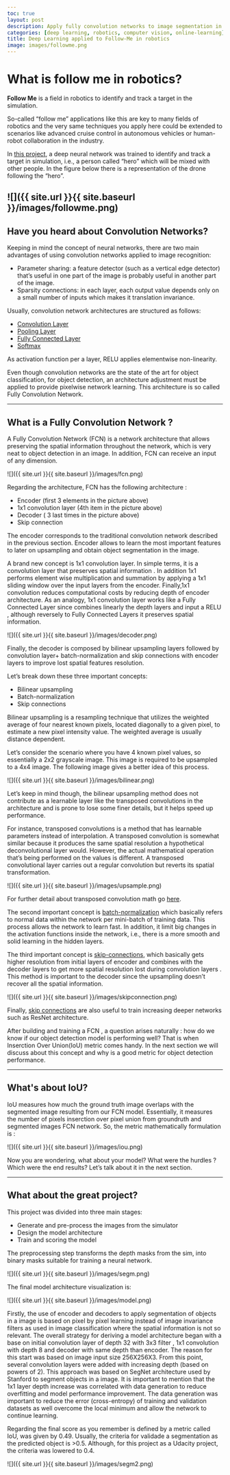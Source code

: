 ```yaml
---
toc: true
layout: post
description: Apply fully convolution networks to image segmentation in robotics follow me.
categories: [deep learning, robotics, computer vision, online-learning]
title: Deep Learning applied to Follow-Me in robotics
image: images/followme.png
---
```

# What is follow me in robotics?

**Follow Me** is a field in robotics to identify and track a target in the simulation.

So-called “follow me” applications like this are key to many fields of robotics and the very same techniques you apply here could be extended to scenarios like advanced cruise control in autonomous vehicles or human-robot collaboration in the industry.

In [this project](https://github.com/brunoeducsantos/Follow-Me), a deep neural network was trained to identify and track a target in simulation, i.e., a person called “hero” which will be mixed with other people. In the figure below there is a representation of the drone following the “hero”.

![]({{ site.url }}{{ site.baseurl }}/images/followme.png)
---

## Have you heard about Convolution Networks?


Keeping in mind the concept of neural networks, there are two main advantages of using convolution networks applied to image recognition:
- Parameter sharing: a feature detector (such as a vertical edge detector) that’s useful in one part of the image is probably useful in another part of the image.
- Sparsity connections: in each layer, each output value depends only on a small number of inputs which makes it translation invariance.

Usually, convolution network architectures are structured as follows:
- [Convolution Layer](https://cs231n.github.io/convolutional-networks/#architectures)
- [Pooling Layer](https://cs231n.github.io/convolutional-networks/#architectures)
- [Fully Connected Layer](https://cs231n.github.io/#architectures)
- [Softmax](https://www.coursera.org/lecture/deep-neural-network/softmax-regression-HRy7y)

As activation function per a layer, RELU applies elementwise non-linearity. 

Even though convolution networks are the state of the art for object classification, for object detection, an architecture adjustment must be applied to provide pixelwise network learning. This architecture is so called Fully Convolution Network.


---

## What is a Fully Convolution Network ?

A Fully Convolution Network (FCN) is a network architecture that allows preserving the spatial information throughout the network, which is very neat to object detection in an image. In addition, FCN can receive an input of any dimension.

![]({{ site.url }}{{ site.baseurl }}/images/fcn.png)

Regarding the architecture, FCN has the following architecture :
- Encoder (first 3 elements in the picture above)
- 1x1 convolution layer (4th item in the picture above)
- Decoder ( 3 last times in the picture above)
- Skip connection

The encoder corresponds to the traditional convolution network described in the previous section. Encoder allows to learn the most important features to later on upsampling and obtain object segmentation in the image.

A brand new concept is 1x1 convolution layer. In simple terms, it is a convolution layer that preserves spatial information . In addition 1x1 performs element wise multiplication and summation by applying a 1x1 sliding window over the input layers from the encoder. Finally,1x1 convolution reduces computational costs by reducing depth of encoder architecture. As an analogy, 1x1 convolution layer works like a Fully Connected Layer since combines linearly the depth layers and input a RELU , although reversely to Fully Connected Layers it preserves spatial information.

![]({{ site.url }}{{ site.baseurl }}/images/decoder.png)

Finally, the decoder is composed by bilinear upsampling layers followed by convolution layer+ batch-normalization and skip connections with encoder layers to improve lost spatial features resolution.


Let’s break down these three important concepts:
- Bilinear upsampling
- Batch-normalization
- Skip connections

Bilinear upsampling is a resampling technique that utilizes the weighted average of four nearest known pixels, located diagonally to a given pixel, to estimate a new pixel intensity value. The weighted average is usually distance dependent.

Let’s consider the scenario where you have 4 known pixel values, so essentially a 2x2 grayscale image. This image is required to be upsampled to a 4x4 image. The following image gives a better idea of this process.

![]({{ site.url }}{{ site.baseurl }}/images/bilinear.png)

Let’s keep in mind though, the bilinear upsampling method does not contribute as a learnable layer like the transposed convolutions in the architecture and is prone to lose some finer details, but it helps speed up performance.

For instance, transposed convolutions is a method that has learnable parameters instead of interpolation. A transposed convolution is somewhat similar because it produces the same spatial resolution a hypothetical deconvolutional layer would. However, the actual mathematical operation that’s being performed on the values is different. A transposed convolutional layer carries out a regular convolution but reverts its spatial transformation.

![]({{ site.url }}{{ site.baseurl }}/images/upsample.png)


For further detail about transposed convolution math go [here](https://arxiv.org/ftp/arxiv/papers/1609/1609.07009.pdf).

The second important concept is [batch-normalization](https://www.coursera.org/lecture/deep-neural-network/why-does-batch-norm-work-81oTm) which basically refers to normal data within the network per mini-batch of training data. This process allows the network to learn fast. In addition, it limit big changes in the activation functions inside the network, i.e., there is a more smooth and solid learning in the hidden layers.

The third important concept is [skip-connections](https://www.coursera.org/lecture/convolutional-neural-networks/resnets-HAhz9), which basically gets higher resolution from initial layers of encoder and combines with the decoder layers to get more spatial resolution lost during convolution layers . This method is important to the decoder since the upsampling doesn’t recover all the spatial information.

![]({{ site.url }}{{ site.baseurl }}/images/skipconnection.png)

Finally, [skip connections](https://arxiv.org/pdf/1608.04117.pdf) are also useful to train increasing deeper networks such as ResNet architecture.

After building and training a FCN , a question arises naturally : how do we know if our object detection model is performing well? That is when Inserction Over Union(IoU) metric comes handy. In the next section we will discuss about this concept and why is a good metric for object detection performance.


---

## What's about IoU?

IoU measures how much the ground truth image overlaps with the segmented image resulting from our FCN model. Essentially, it measures the number of pixels inserction over pixel union from groundruth and segmented images FCN network. So, the metric mathematically formulation is :

![]({{ site.url }}{{ site.baseurl }}/images/iou.png)

Now you are wondering, what about your model? What were the hurdles ? Which were the end results? Let’s talk about it in the next section.

---

## What about the great project?

This project was divided into three main stages:
- Generate and pre-process the images from the simulator
- Design the model architecture
- Train and scoring the model

The preprocessing step transforms the depth masks from the sim, into binary masks suitable for training a neural network.

![]({{ site.url }}{{ site.baseurl }}/images/segm.png)

The final model architecture visualization is:

![]({{ site.url }}{{ site.baseurl }}/images/model.png)

Firstly, the use of encoder and decoders to apply segmentation of objects in a image is based on pixel by pixel learning instead of image invariance filters as used in image classification where the spatial information is not so relevant. The overall strategy for deriving a model architecture began with a base on initial convolution layer of depth 32 with 3x3 filter , 1x1 convolution with depth 8 and decoder with same depth than encoder. The reason for this start was based on image input size 256X256X3. From this point, several convolution layers were added with increasing depth (based on powers of 2). This approach was based on SegNet architecture used by Stanford to segment objects in a image. It is important to mention that the 1x1 layer depth increase was correlated with data generation to reduce overfitting and model performance improvement. The data generation was important to reduce the error (cross-entropy) of training and validation datasets as well overcome the local minimum and allow the network to continue learning.

Regarding the final score as you remember is defined by a metric called IoU, was given by 0.49. Usually, the criteria for validade a segmentation as the predicted object is >0.5. Although, for this project as a Udacity project, the criteria was lowered to 0.4.

![]({{ site.url }}{{ site.baseurl }}/images/segm2.png)